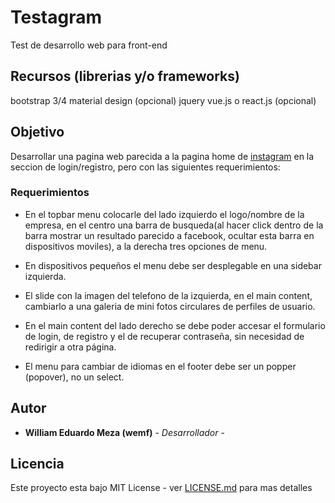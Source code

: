 
# Testagram

Test de desarrollo web para front-end

## Recursos (librerias y/o frameworks)

bootstrap 3/4
material design (opcional)
jquery
vue.js o react.js (opcional)

## Objetivo

Desarrollar una pagina web parecida a la pagina home de [instagram](https://instagram.com) en la seccion de login/registro, pero con las siguientes requerimientos:

### Requerimientos

* En el topbar menu colocarle del lado izquierdo el logo/nombre de la empresa, en el centro una barra de busqueda(al hacer click dentro de la barra mostrar un resultado parecido a  facebook, ocultar esta barra en dispositivos moviles), a la derecha tres opciones de menu.

* En dispositivos pequeños el menu debe ser desplegable en una sidebar izquierda.

* El slide con la imagen del telefono de la izquierda, en el main content, cambiarlo a una galeria de mini fotos circulares de perfiles de usuario.

* En el main content del lado derecho se debe poder accesar el formulario de login, de registro y el de recuperar contraseña, sin necesidad de redirigir a otra página.

* El menu para cambiar de idiomas en el footer debe ser un popper (popover), no un select.

## Autor

* **William Eduardo Meza (wemf)** - *Desarrollador* - 

## Licencia

Este proyecto esta bajo MIT License - ver [LICENSE.md](LICENSE.md) para mas detalles